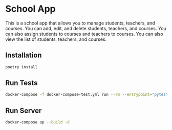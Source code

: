 # School App
This is a school app that allows you to manage students, teachers, and courses. You can add, edit, and delete students, teachers, and courses. You can also assign students to courses and teachers to courses. You can also view the list of students, teachers, and courses.

## Installation
```bash
poetry install
```

## Run Tests
```bash
docker-compose -f docker-compose-test.yml run --rm --entrypoint="pytest -vv" school-api
```

## Run Server
```bash
docker-compose up --build -d
```
